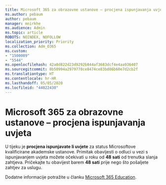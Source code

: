 ```yaml
---
title: Microsoft 365 za obrazovne ustanove – procjena ispunjavanja uvjeta
ms.author: pebaum
author: pebaum
manager: mnirkhe
ms.audience: Admin
ms.topic: article
ROBOTS: NOINDEX, NOFOLLOW
localization_priority: Priority
ms.collection: Adm_O365
ms.custom:
- "1500009"
- "5544"
ms.openlocfilehash: 42a8d822d23d9292b844af3683dcf4e4aa936407
ms.sourcegitcommit: 8b50994a2979778ce8474ce83bd86b60e7d2cb2f
ms.translationtype: HT
ms.contentlocale: hr-HR
ms.lasthandoff: 05/05/2020
ms.locfileid: "44022430"
---
```

# <a name="microsoft-365-for-education---under-review"></a>Microsoft 365 za obrazovne ustanove – procjena ispunjavanja uvjeta

U tijeku je **procjena ispunjavate li uvjete** za status Microsoftove kvalificirane akademske ustanove. Primitak obavijesti o odluci u vezi s ispunjavanjem uvjeta možete očekivati u roku od **48 sati** od trenutka slanja zahtjeva. Pričekajte tu obavijest barem **48 sati** prije nego što pošaljete zahtjev za uslugu.

Dodatne informacije potražite u članku [Microsoft 365 Education](https://www.microsoft.com/education/buy-license/microsoft365).
